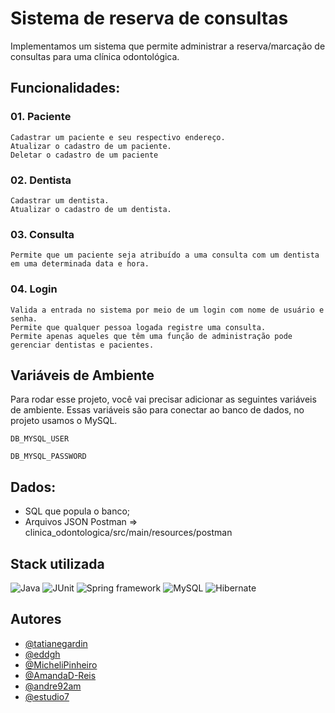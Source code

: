 
# Sistema de reserva de consultas

Implementamos um sistema que permite administrar a reserva/marcação
de consultas para uma clínica odontológica.


## Funcionalidades:

### 01. Paciente

    Cadastrar um paciente e seu respectivo endereço.
    Atualizar o cadastro de um paciente.
    Deletar o cadastro de um paciente

### 02. Dentista

    Cadastrar um dentista.
    Atualizar o cadastro de um dentista.

### 03. Consulta

    Permite que um paciente seja atribuído a uma consulta com um dentista em uma determinada data e hora.
    
### 04. Login

    Valida a entrada no sistema por meio de um login com nome de usuário e senha.
    Permite que qualquer pessoa logada registre uma consulta.
    Permite apenas aqueles que têm uma função de administração pode gerenciar dentistas e pacientes.

## Variáveis de Ambiente

Para rodar esse projeto, você vai precisar adicionar as seguintes variáveis de ambiente.
Essas variáveis são para conectar ao banco de dados, no projeto usamos o MySQL.

`DB_MYSQL_USER`

`DB_MYSQL_PASSWORD`


## Dados:
- SQL que popula o banco;
- Arquivos JSON Postman => clinica_odontologica/src/main/resources/postman

## Stack utilizada

![Java](https://img.shields.io/badge/Java-ED8B00?style=for-the-badge&logo=java&logoColor=white)
![JUnit](https://img.shields.io/badge/Junit5-25A162?style=for-the-badge&logo=junit5&logoColor=white)
![Spring framework](https://img.shields.io/badge/Spring-6DB33F?style=for-the-badge&logo=spring&logoColor=white)
![MySQL](https://img.shields.io/badge/MySQL-005C84?style=for-the-badge&logo=mysql&logoColor=white)
![Hibernate](https://img.shields.io/badge/Hibernate-59666C?style=for-the-badge&logo=Hibernate&logoColor=white)


## Autores

- [@tatianegardin](https://github.com/tatianegardin)
- [@eddgh](https://github.com/eddgh)
- [@MicheliPinheiro](https://github.com/MicheliPinheiro)
- [@AmandaD-Reis](https://github.com/AmandaD-Reis)
- [@andre92am](https://github.com/andre92am)
- [@estudio7](https://github.com/estudio7)
